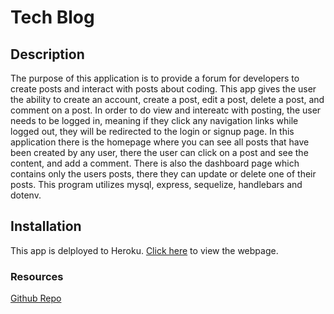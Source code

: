 # Tech Blog
## Description
The purpose of this application is to provide a forum for developers to create posts and interact with posts about coding. This app gives the user the ability to create an account, create a post, edit a post, delete a post, and comment on a post. In order to do view and intereatc with posting, the user needs to be logged in, meaning if they click any navigation links while logged out, they will be redirected to the login or signup page. In this application there is the homepage where you can see all posts that have been created by any user, there the user can click on a post and see the content, and add a comment. There is also the dashboard page which contains only the users posts, there they can update or delete one of their posts. This program utilizes mysql, express, sequelize, handlebars and dotenv.
## Installation
This app is delployed to Heroku. [Click here](https://mvc-tech-blog-20230802-19acd029f2b2.herokuapp.com/) to view the webpage.

### Resources
[Github Repo](https://github.com/cdgonzo23/tech-blog)
